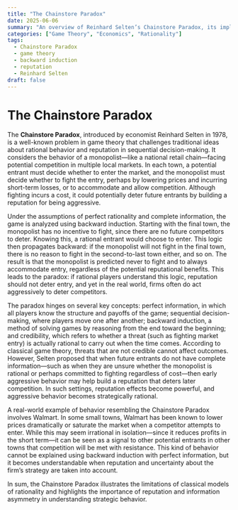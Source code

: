 ```yaml
---
title: "The Chainstore Paradox"
date: 2025-06-06
summary: "An overview of Reinhard Selten’s Chainstore Paradox, its implications for game theory, and a real-world example involving market competition and reputation."
categories: ["Game Theory", "Economics", "Rationality"]
tags:
  - Chainstore Paradox
  - game theory
  - backward induction
  - reputation
  - Reinhard Selten
draft: false
---
```


# The Chainstore Paradox

The **Chainstore Paradox**, introduced by economist Reinhard Selten in 1978, is a well-known problem in game theory that challenges traditional ideas about rational behavior and reputation in sequential decision-making. It considers the behavior of a monopolist—like a national retail chain—facing potential competition in multiple local markets. In each town, a potential entrant must decide whether to enter the market, and the monopolist must decide whether to fight the entry, perhaps by lowering prices and incurring short-term losses, or to accommodate and allow competition. Although fighting incurs a cost, it could potentially deter future entrants by building a reputation for being aggressive.

Under the assumptions of perfect rationality and complete information, the game is analyzed using backward induction. Starting with the final town, the monopolist has no incentive to fight, since there are no future competitors to deter. Knowing this, a rational entrant would choose to enter. This logic then propagates backward: if the monopolist will not fight in the final town, there is no reason to fight in the second-to-last town either, and so on. The result is that the monopolist is predicted never to fight and to always accommodate entry, regardless of the potential reputational benefits. This leads to the paradox: if rational players understand this logic, reputation should not deter entry, and yet in the real world, firms often do act aggressively to deter competitors.

The paradox hinges on several key concepts: perfect information, in which all players know the structure and payoffs of the game; sequential decision-making, where players move one after another; backward induction, a method of solving games by reasoning from the end toward the beginning; and credibility, which refers to whether a threat (such as fighting market entry) is actually rational to carry out when the time comes. According to classical game theory, threats that are not credible cannot affect outcomes. However, Selten proposed that when future entrants do not have complete information—such as when they are unsure whether the monopolist is rational or perhaps committed to fighting regardless of cost—then early aggressive behavior may help build a reputation that deters later competition. In such settings, reputation effects become powerful, and aggressive behavior becomes strategically rational.

A real-world example of behavior resembling the Chainstore Paradox involves Walmart. In some small towns, Walmart has been known to lower prices dramatically or saturate the market when a competitor attempts to enter. While this may seem irrational in isolation—since it reduces profits in the short term—it can be seen as a signal to other potential entrants in other towns that competition will be met with resistance. This kind of behavior cannot be explained using backward induction with perfect information, but it becomes understandable when reputation and uncertainty about the firm’s strategy are taken into account.

In sum, the Chainstore Paradox illustrates the limitations of classical models of rationality and highlights the importance of reputation and information asymmetry in understanding strategic behavior.
